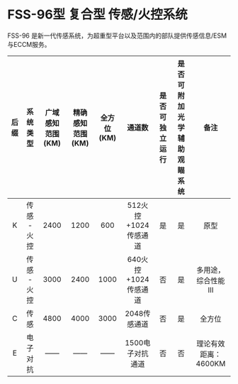 # FSS-96型 复合型 传感/火控系统

FSS-96 是新一代传感系统，为超重型平台以及范围内的部队提供传感信息/ESM与ECCM服务。


| 后缀 |  系统类型   | 广域感知范围(KM) | 精确感知范围(KM) | 全方位(KM) |        通道数        | 是否可独立运行 | 是否可附加光学辅助观瞄系统 |         备注         |
| :--: | :---------: | :--------------: | :--------------: | :--------: | :------------------: | :------------: | :------------------------: | :------------------: |
|  K   | 传感 - 火控 |       2400       |       1200       |    600     | 512火控+1024传感通道 |       是       |             是             |         原型         |
|  U   | 传感 - 火控 |       3000       |       2400       |    1000    | 640火控+1024传感通道 |       否       |             是             | 多用途，综合性能 III |
|  C   |    传感     |       4800       |       4000       |    3000    |     2048传感通道     |       否       |             是             |        全方位        |
|  E   |  电子对抗   |        ——        |        ——        |     ——     |   1500电子对抗通道   |       否       |             否             | 理论有效距离：4600KM |
